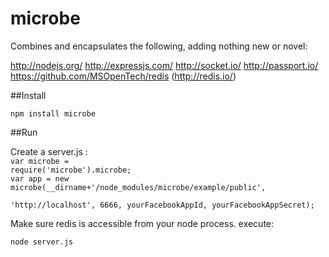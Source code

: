 microbe
=======

Combines and encapsulates the following, adding nothing new or novel:

http://nodejs.org/
http://expressjs.com/
http://socket.io/
http://passport.io/
https://github.com/MSOpenTech/redis (http://redis.io/)


##Install

<code>npm install microbe</code>

##Run

Create a server.js :
<code>
<br>var microbe = require('microbe').microbe;
<br>var app = new microbe(__dirname+'/node_modules/microbe/example/public', 
<br>'http://localhost', 6666, yourFacebookAppId, yourFacebookAppSecret);
</code>

Make sure redis is accessible from your node process. execute:

<code>node server.js</code>
